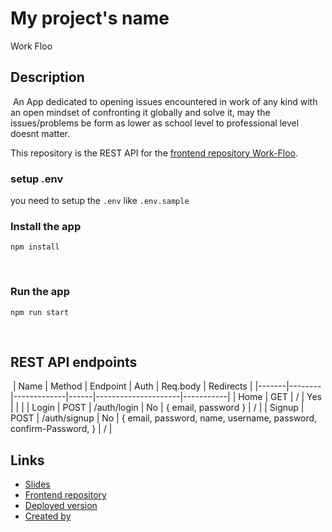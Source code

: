 # My project's name

​Work Floo

## Description

​ An App dedicated to opening issues encountered in work of any kind with an open mindset of confronting it globally and solve it, may the issues/problems be form as lower as school level to professional level doesnt matter.

This repository is the REST API for the [frontend repository Work-Floo](https://github.com/tmg-m/Work-floo).

### setup .env

you need to setup the `.env` like `.env.sample`
​

### Install the app

```
npm install
```

​

### Run the app

```
npm run start
```

​

## REST API endpoints

​
| Name | Method | Endpoint | Auth | Req.body | Redirects |
|-------|--------|-------------|------|---------------------|-----------|
| Home | GET | / | Yes | | |
| Login | POST | /auth/login | No | { email, password } | / |
| Signup | POST | /auth/signup | No | { email, password, name, username, password, confirm-Password,  } | / |
​
​
​

## Links

- [Slides]()
- [Frontend repository](https://github.com/tmg-m/Work-floo)
- [Deployed version](https://workfloo.herokuapp.com/)
- [Created by](https://github.com/tmg-m)
